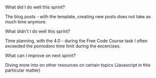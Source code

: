 
What did I do well this sprint?

The blog posts - with the template, creating new posts does not take as much time anymore.

What didn't I do well this sprint?

Time planning, with the 4.0 - during the Free Code Course task I often exceeded the pomodoro time limit during the excercises.

What can I improve on next sprint?

Diving more into on other resources on certain topics (Javascript in this particular matter)

